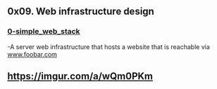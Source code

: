 ## 0x09. Web infrastructure design

### [0-simple_web_stack](0-simple_web_stack)
-A server web infrastructure that hosts a website that is reachable via www.foobar.com

## https://imgur.com/a/wQm0PKm
